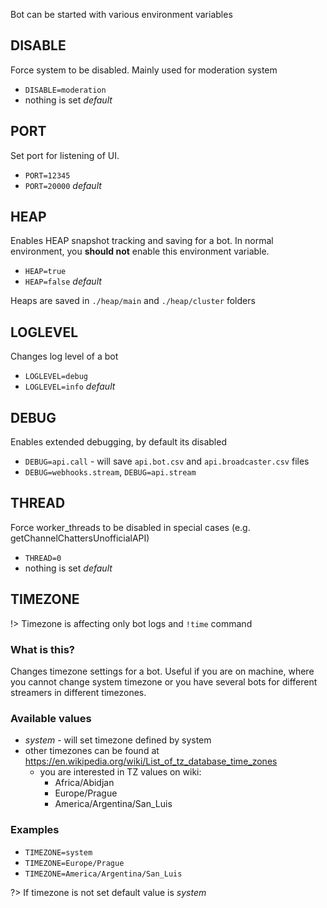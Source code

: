 Bot can be started with various environment variables

## DISABLE

Force system to be disabled. Mainly used for moderation system

- `DISABLE=moderation`
- nothing is set *default*

## PORT

Set port for listening of UI.

- `PORT=12345`
- `PORT=20000` *default*

## HEAP

Enables HEAP snapshot tracking and saving for a bot. In normal environment,
you **should not** enable this environment variable.

- `HEAP=true`
- `HEAP=false` *default*

Heaps are saved in `./heap/main` and `./heap/cluster` folders

## LOGLEVEL

Changes log level of a bot

- `LOGLEVEL=debug`
- `LOGLEVEL=info` *default*

## DEBUG

Enables extended debugging, by default its disabled

- `DEBUG=api.call` - will save `api.bot.csv` and `api.broadcaster.csv` files
- `DEBUG=webhooks.stream`, `DEBUG=api.stream`

## THREAD

Force worker_threads to be disabled in special cases (e.g. getChannelChattersUnofficialAPI)

- `THREAD=0`
- nothing is set *default*

## TIMEZONE

!> Timezone is affecting only bot logs and `!time` command

### What is this?

Changes timezone settings for a bot. Useful if you are on machine, where you
cannot change system timezone or you have several bots for different streamers
in different timezones.

### Available values

- *system* - will set timezone defined by system
- other timezones can be found at https://en.wikipedia.org/wiki/List_of_tz_database_time_zones
  - you are interested in TZ values on wiki:
    - Africa/Abidjan
    - Europe/Prague
    - America/Argentina/San_Luis

### Examples

- `TIMEZONE=system`
- `TIMEZONE=Europe/Prague`
- `TIMEZONE=America/Argentina/San_Luis`

?> If timezone is not set default value is *system*
